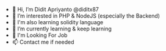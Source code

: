 - 👋 Hi, I’m Didit Apriyanto @diditx87
- 👀 I’m interested in PHP & NodeJS (especially the Backend)
- 👀 I'm also learning solidity language
- 🌱 I’m currently learning & keep learning
- 💞️ I'm Looking For Job
- 📫 Contact me if needed



<!---
diditx87/diditx87 is a ✨ special ✨ repository because its `README.md` (this file) appears on your GitHub profile.
You can click the Preview link to take a look at your changes.
--->
